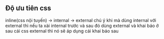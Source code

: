 ## Độ ưu tiên css

inline(css nội tuyến) -> internal -> external
chú ý khi mà dùng internal với external thì nếu ta xài internal trước và sau đó dùng external và khai báo ở sau cái css external thì nó sẽ áp dụng cái khai báo sau
